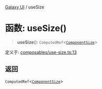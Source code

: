 [Galaxy UI](../index.md) / useSize

# 函数: useSize()

> **useSize**(): `ComputedRef`\<[`ComponentSize`](../type-aliases/ComponentSize.md)\>

定义于: [composables/use-size.ts:13](https://github.com/zhengxs2018/galaxy-vue/blob/8e5a3fb68b3f76d6c1ebad5eeee34606ff2e7045/packages/galaxy-ui/src/composables/use-size.ts#L13)

## 返回

`ComputedRef`\<[`ComponentSize`](../type-aliases/ComponentSize.md)\>
